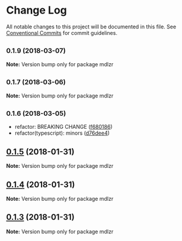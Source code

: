 # Change Log

All notable changes to this project will be documented in this file.
See [Conventional Commits](https://conventionalcommits.org) for commit guidelines.

<a name="0.1.9"></a>
## <small>0.1.9 (2018-03-07)</small>





**Note:** Version bump only for package mdlzr

<a name="0.1.7"></a>
## <small>0.1.7 (2018-03-06)</small>





**Note:** Version bump only for package mdlzr

<a name="0.1.6"></a>
## <small>0.1.6 (2018-03-05)</small>

* refactor: BREAKING CHANGE ([f680186](https://github.com/wallaroo/mdlzr/commit/f680186))
* refactor(typescript): minors ([d76dee4](https://github.com/wallaroo/mdlzr/commit/d76dee4))




<a name="0.1.5"></a>
## [0.1.5](https://github.com/wallaroo/mdlzr/compare/v0.1.4...v0.1.5) (2018-01-31)




**Note:** Version bump only for package mdlzr

<a name="0.1.4"></a>
## [0.1.4](https://github.com/wallaroo/mdlzr/compare/v0.1.3...v0.1.4) (2018-01-31)




**Note:** Version bump only for package mdlzr

<a name="0.1.3"></a>
## [0.1.3](https://github.com/wallaroo/mdlzr/compare/v0.1.2...v0.1.3) (2018-01-31)




**Note:** Version bump only for package mdlzr
